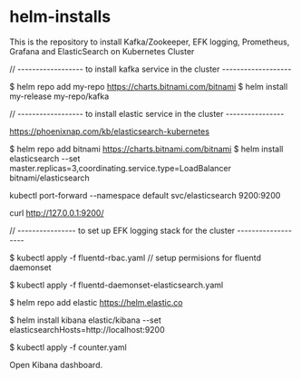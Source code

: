 # helm-installs
This is the repository to install Kafka/Zookeeper, EFK logging, Prometheus, Grafana and ElasticSearch on Kubernetes Cluster


// ------------------ to install kafka service in the cluster -------------------

$ helm repo add my-repo https://charts.bitnami.com/bitnami
$ helm install my-release my-repo/kafka


// ------------------ to install elastic service in the cluster ----------------

https://phoenixnap.com/kb/elasticsearch-kubernetes

$ helm repo add bitnami https://charts.bitnami.com/bitnami
$ helm install elasticsearch --set master.replicas=3,coordinating.service.type=LoadBalancer bitnami/elasticsearch

kubectl port-forward --namespace default svc/elasticsearch 9200:9200

curl http://127.0.0.1:9200/

// ---------------- to set up EFK logging stack for the cluster -------------------

$ kubectl apply -f fluentd-rbac.yaml // setup permisions for fluentd daemonset 

$ kubectl apply -f fluentd-daemonset-elasticsearch.yaml

$ helm repo add elastic https://helm.elastic.co

$ helm install kibana elastic/kibana --set elasticsearchHosts=http://localhost:9200

$ kubectl apply -f counter.yaml

Open Kibana dashboard.



